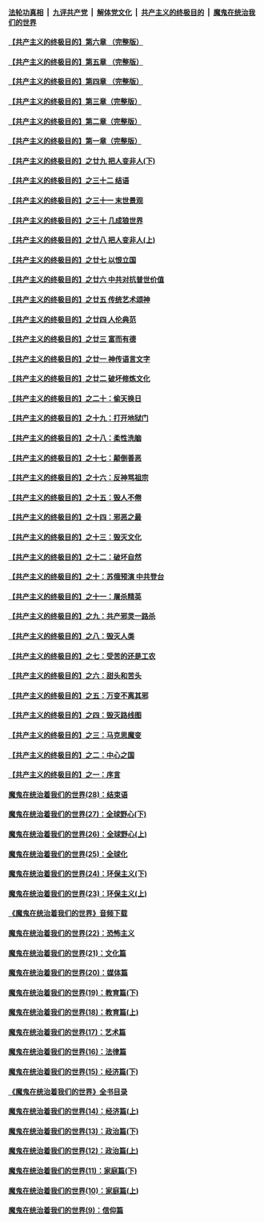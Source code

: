 ####  [法轮功真相](../../../../basic/blob/master/README.md?t=09260213) &nbsp;|&nbsp; [九评共产党](../../../../9ping.md/blob/master/README.md?t=09260213) &nbsp;|&nbsp; [解体党文化](../../../../jtdwh.md/blob/master/README.md?t=09260213)  &nbsp;|&nbsp; [共产主义的终极目的](../../../../gczydzjmd.md/blob/master/README.md?t=09260213) &nbsp;|&nbsp; [魔鬼在统治我们的世界](../../../../mgztzwmdsj.md/blob/master/README.md?t=09260213) 

#### [【共产主义的终极目的】第六章 （完整版）](../pages/nsc422/n11428913.md?t=09260213) 

#### [【共产主义的终极目的】第五章 （完整版）](../pages/nsc422/n11428912.md?t=09260213) 

#### [【共产主义的终极目的】第四章 （完整版）](../pages/nsc422/n11428907.md?t=09260213) 

#### [【共产主义的终极目的】第三章（完整版）](../pages/nsc422/n11428848.md?t=09260213) 

#### [【共产主义的终极目的】第二章（完整版）](../pages/nsc422/n11428831.md?t=09260213) 

#### [【共产主义的终极目的】第一章（完整版）](../pages/nsc422/n11417651.md?t=09260213) 

#### [【共产主义的终极目的】之廿九 把人变非人(下)](../pages/nsc422/n11344140.md?t=09260213) 

#### [【共产主义的终极目的】之三十二 结语](../pages/nsc422/n11360535.md?t=09260213) 

#### [【共产主义的终极目的】之三十一 末世景观](../pages/nsc422/n11351129.md?t=09260213) 

#### [【共产主义的终极目的】之三十 几成狼世界](../pages/nsc422/n11348280.md?t=09260213) 

#### [【共产主义的终极目的】之廿八 把人变非人(上)](../pages/nsc422/n11340492.md?t=09260213) 

#### [【共产主义的终极目的】之廿七 以恨立国](../pages/nsc422/n11336944.md?t=09260213) 

#### [【共产主义的终极目的】之廿六 中共对抗普世价值](../pages/nsc422/n11324785.md?t=09260213) 

#### [【共产主义的终极目的】之廿五 传统艺术颂神](../pages/nsc422/n11296396.md?t=09260213) 

#### [【共产主义的终极目的】之廿四 人伦典范](../pages/nsc422/n11296397.md?t=09260213) 

#### [【共产主义的终极目的】之廿三 富而有德](../pages/nsc422/n11283598.md?t=09260213) 

#### [【共产主义的终极目的】之廿一 神传语言文字](../pages/nsc422/n11263265.md?t=09260213) 

#### [【共产主义的终极目的】之廿二 破坏修炼文化](../pages/nsc422/n11245728.md?t=09260213) 

#### [【共产主义的终极目的】之二十：偷天换日](../pages/nsc422/n11238846.md?t=09260213) 

#### [【共产主义的终极目的】之十九：打开地狱门](../pages/nsc422/n11206376.md?t=09260213) 

#### [【共产主义的终极目的】之十八：柔性洗脑](../pages/nsc422/n11199994.md?t=09260213) 

#### [【共产主义的终极目的】之十七：颠倒善恶](../pages/nsc422/n11179782.md?t=09260213) 

#### [【共产主义的终极目的】之十六：反神骂祖宗](../pages/nsc422/n11166798.md?t=09260213) 

#### [【共产主义的终极目的】之十五：毁人不倦](../pages/nsc422/n11166792.md?t=09260213) 

#### [【共产主义的终极目的】之十四：邪恶之最](../pages/nsc422/n11150249.md?t=09260213) 

#### [【共产主义的终极目的】之十三：毁灭文化](../pages/nsc422/n11135227.md?t=09260213) 

#### [【共产主义的终极目的】之十二：破坏自然](../pages/nsc422/n11135214.md?t=09260213) 

#### [【共产主义的终极目的】之十：苏俄预演 中共登台](../pages/nsc422/n11118424.md?t=09260213) 

#### [【共产主义的终极目的】之十一：屠杀精英](../pages/nsc422/n11118442.md?t=09260213) 

#### [【共产主义的终极目的】之九：共产邪灵一路杀](../pages/nsc422/n11114139.md?t=09260213) 

#### [【共产主义的终极目的】之八：毁灭人类](../pages/nsc422/n11108503.md?t=09260213) 

#### [【共产主义的终极目的】之七：受苦的还是工农](../pages/nsc422/n11101809.md?t=09260213) 

#### [【共产主义的终极目的】之六：甜头和苦头](../pages/nsc422/n11096971.md?t=09260213) 

#### [【共产主义的终极目的】之五：万变不离其邪](../pages/nsc422/n11091285.md?t=09260213) 

#### [【共产主义的终极目的】之四：毁灭路线图](../pages/nsc422/n11086284.md?t=09260213) 

#### [【共产主义的终极目的】之三：马克思魔变](../pages/nsc422/n11061941.md?t=09260213) 

#### [【共产主义的终极目的】之二：中心之国](../pages/nsc422/n11047728.md?t=09260213) 

#### [【共产主义的终极目的】之一：序言](../pages/nsc422/n11086077.md?t=09260213) 

#### [魔鬼在统治着我们的世界(28)：结束语](../pages/nsc422/n10936246.md?t=09260213) 

#### [魔鬼在统治着我们的世界(27)：全球野心(下)](../pages/nsc422/n10928319.md?t=09260213) 

#### [魔鬼在统治着我们的世界(26)：全球野心(上)](../pages/nsc422/n10900318.md?t=09260213) 

#### [魔鬼在统治着我们的世界(25)：全球化](../pages/nsc422/n10788205.md?t=09260213) 

#### [魔鬼在统治着我们的世界(24)：环保主义(下)](../pages/nsc422/n10695307.md?t=09260213) 

#### [魔鬼在统治着我们的世界(23)：环保主义(上)](../pages/nsc422/n10688613.md?t=09260213) 

#### [《魔鬼在统治着我们的世界》音频下载](../pages/nsc422/n10635553.md?t=09260213) 

#### [魔鬼在统治着我们的世界(22)：恐怖主义](../pages/nsc422/n10614727.md?t=09260213) 

#### [魔鬼在统治着我们的世界(21)：文化篇](../pages/nsc422/n10597706.md?t=09260213) 

#### [魔鬼在统治着我们的世界(20)：媒体篇](../pages/nsc422/n10586579.md?t=09260213) 

#### [魔鬼在统治着我们的世界(19)：教育篇(下)](../pages/nsc422/n10564808.md?t=09260213) 

#### [魔鬼在统治着我们的世界(18)：教育篇(上)](../pages/nsc422/n10526970.md?t=09260213) 

#### [魔鬼在统治着我们的世界(17)：艺术篇](../pages/nsc422/n10499093.md?t=09260213) 

#### [魔鬼在统治着我们的世界(16)：法律篇](../pages/nsc422/n10485969.md?t=09260213) 

#### [魔鬼在统治着我们的世界(15)：经济篇(下)](../pages/nsc422/n10469975.md?t=09260213) 

#### [《魔鬼在统治着我们的世界》全书目录](../pages/nsc422/n10464261.md?t=09260213) 

#### [魔鬼在统治着我们的世界(14)：经济篇(上)](../pages/nsc422/n10457370.md?t=09260213) 

#### [魔鬼在统治着我们的世界(13)：政治篇(下)](../pages/nsc422/n10448270.md?t=09260213) 

#### [魔鬼在统治着我们的世界(12)：政治篇(上)](../pages/nsc422/n10444576.md?t=09260213) 

#### [魔鬼在统治着我们的世界(11)：家庭篇(下)](../pages/nsc422/n10440961.md?t=09260213) 

#### [魔鬼在统治着我们的世界(10)：家庭篇(上)](../pages/nsc422/n10435448.md?t=09260213) 

#### [魔鬼在统治着我们的世界(9)：信仰篇](../pages/nsc422/n10432159.md?t=09260213) 

